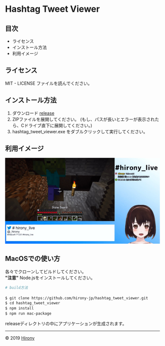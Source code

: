 # Hashtag Tweet Viewer

## 目次
* ライセンス
* インストール方法
* 利用イメージ

## ライセンス
MIT - LICENSE ファイルを読んでください。

## インストール方法

1. ダウンロード [release](https://github.com/hirony-jp/hashtag_tweet_viewer/releases)
2. ZIPファイルを展開してください。 (もし、パスが長いとエラーが表示されたら、Cドライブ直下に展開してください。)
3. hashtag_tweet_viewer.exe をダブルクリックして実行してください。

## 利用イメージ

![use_image](use_image.jpg)

## MacOSでの使い方
各々でクローンしてビルドしてください。  
__"注意"__ Node.jsをインストールしてください。

```sh
# build方法

$ git clone https://github.com/hirony-jp/hashtag_tweet_viewer.git
$ cd hashtag_tweet_viewer
$ npm install
$ npm run mac-package
```
releaseディレクトリの中にアプリケーションが生成されます。

---

© 2019 [Hirony](https://twitter.com/_hirony)